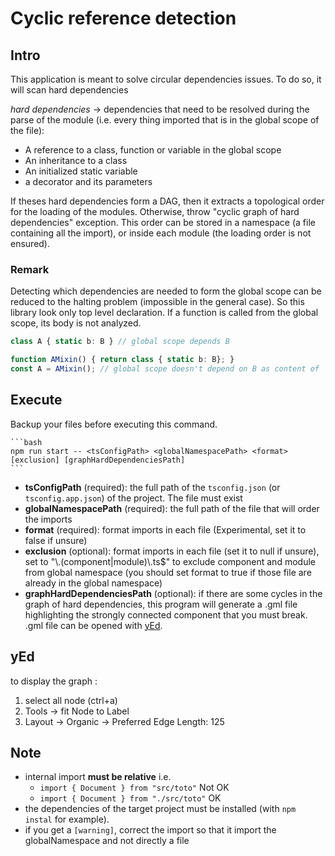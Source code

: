 # Cyclic reference detection

## Intro

This application is meant to solve circular dependencies issues. To do so, it will scan hard dependencies

*hard dependencies* -> dependencies that need to be resolved during the parse of the module (i.e. every thing imported that is in the global scope of the file):

* A reference to a class, function or variable in the global scope
* An inheritance to a class
* An initialized static variable
* a decorator and its parameters

If theses hard dependencies form a DAG, then it extracts a topological order for the loading of the modules. Otherwise, throw "cyclic graph of hard dependencies" exception.
This order can be stored in a namespace (a file containing all the import), or inside each module (the loading order is not ensured).

### Remark

Detecting which dependencies are needed to form the global scope can be reduced to the halting problem (impossible in the general case). So this library look only top level declaration. If a function is called from the global scope, its body is not analyzed.

```typescript
class A { static b: B } // global scope depends B

function AMixin() { return class { static b: B}; }
const A = AMixin(); // global scope doesn't depend on B as content of `AMixin` in not scanned
```

## Execute

Backup your files before executing this command.

    ```bash
    npm run start -- <tsConfigPath> <globalNamespacePath> <format> [exclusion] [graphHardDependenciesPath]
    ```

* **tsConfigPath** (required): the full path of the `tsconfig.json` (or `tsconfig.app.json`) of the project. The file must exist
* **globalNamespacePath** (required): the full path of the file that will order the imports
* **format** (required): format imports in each file (Experimental, set it to false if unsure)
* **exclusion** (optional): format imports in each file (set it to null if unsure), set to "\\.(component|module)\\.ts$" to exclude component and module from global namespace (you should set format to true if those file are already in the global namespace)
* **graphHardDependenciesPath** (optional): if there are some cycles in the graph of hard dependencies, this program will
generate a .gml file highlighting the strongly connected component that you must break. .gml file can be opened with
[yEd](https://www.yworks.com/products/yed).

## yEd

to display the graph :

1. select all node (ctrl+a)
2. Tools -> fit Node to Label
3. Layout -> Organic -> Preferred Edge Length: 125

## Note

* internal import **must be relative** i.e.
  * `import { Document } from "src/toto"` Not OK
  * `import { Document } from "./src/toto"` OK
* the dependencies of the target project must be installed (with `npm instal` for example).
* if you get a `[warning]`, correct the import so that it import the globalNamespace and not directly a file
